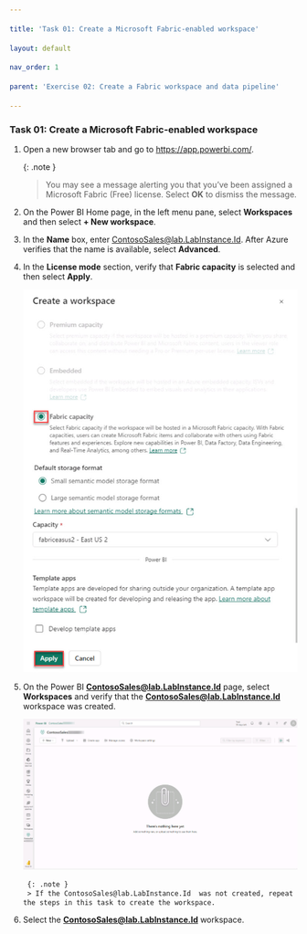 ```yaml
---

title: 'Task 01: Create a Microsoft Fabric-enabled workspace'

layout: default

nav_order: 1

parent: 'Exercise 02: Create a Fabric workspace and data pipeline'

---
```


### Task 01: Create a Microsoft Fabric-enabled workspace

1. Open a new browser tab and go to https://app.powerbi.com/.

    {: .note }
    > You may see a message alerting you that you’ve been assigned a Microsoft Fabric (Free) license. Select **OK** to dismiss the message.

1. On the Power BI Home page, in the left menu pane, select **Workspaces** and then select **+ New workspace**.

1. In the **Name** box, enter  ContosoSales@lab.LabInstance.Id. After Azure verifies that the name is available, select **Advanced**.

1. In the **License mode** section, verify that **Fabric capacity** is selected and then select **Apply**.

    ![fabriccapacity.jpg](../media/instructions254096/instructions254096/fabriccapacity.jpg)

1. On the Power BI **ContosoSales@lab.LabInstance.Id** page, select **Workspaces** and verify that the **ContosoSales@lab.LabInstance.Id** workspace was created. 

    ![workspacecreated.jpg](../media/instructions254096/instructions254096/workspacecreated.jpg)

    	{: .note }
        > If the ContosoSales@lab.LabInstance.Id  was not created, repeat the steps in this task to create the workspace.

1. Select the **ContosoSales@lab.LabInstance.Id** workspace. 

